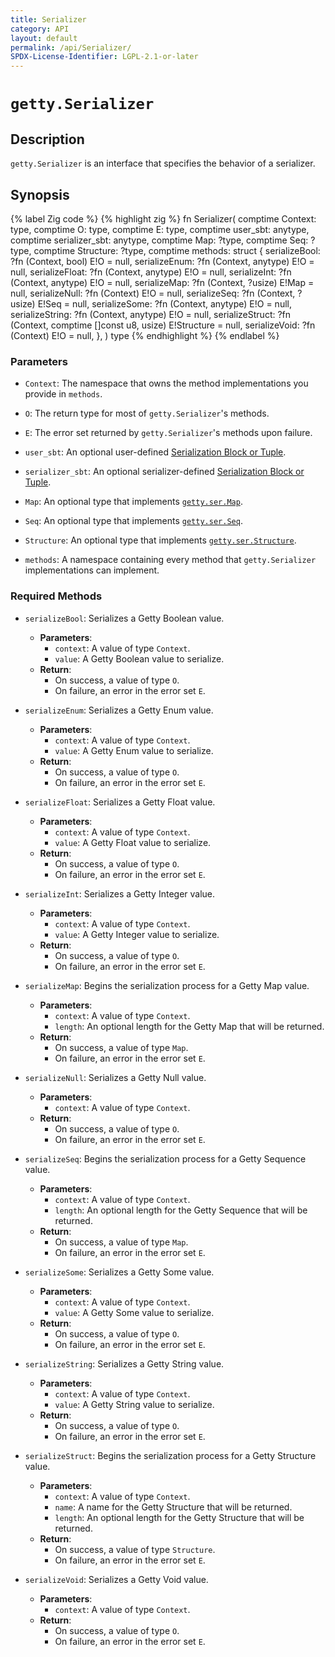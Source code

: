 ```yaml
---
title: Serializer
category: API
layout: default
permalink: /api/Serializer/
SPDX-License-Identifier: LGPL-2.1-or-later
---
```


# `getty.Serializer`

## Description

`getty.Serializer` is an interface that specifies the behavior of a serializer.

## Synopsis

{% label Zig code %}
{% highlight zig %}
fn Serializer(
    comptime Context: type,
    comptime O: type,
    comptime E: type,
    comptime user_sbt: anytype,
    comptime serializer_sbt: anytype,
    comptime Map: ?type,
    comptime Seq: ?type,
    comptime Structure: ?type,
    comptime methods: struct {
        serializeBool: ?fn (Context, bool) E!O = null,
        serializeEnum: ?fn (Context, anytype) E!O = null,
        serializeFloat: ?fn (Context, anytype) E!O = null,
        serializeInt: ?fn (Context, anytype) E!O = null,
        serializeMap: ?fn (Context, ?usize) E!Map = null,
        serializeNull: ?fn (Context) E!O = null,
        serializeSeq: ?fn (Context, ?usize) E!Seq = null,
        serializeSome: ?fn (Context, anytype) E!O = null,
        serializeString: ?fn (Context, anytype) E!O = null,
        serializeStruct: ?fn (Context, comptime []const u8, usize) E!Structure = null,
        serializeVoid: ?fn (Context) E!O = null,
    },
) type
{% endhighlight %}
{% endlabel %}

### Parameters

- `Context`: The namespace that owns the method implementations you provide in `methods`.

- `O`: The return type for most of `getty.Serializer`'s methods.

- `E`: The error set returned by `getty.Serializer`'s methods upon failure.

- `user_sbt`: An optional user-defined [Serialization Block or Tuple](/TODO).

- `serializer_sbt`: An optional serializer-defined [Serialization Block or Tuple](/TODO).

- `Map`: An optional type that implements [`getty.ser.Map`](/api/ser/Map).

- `Seq`: An optional type that implements [`getty.ser.Seq`](/api/ser/Seq).

- `Structure`: An optional type that implements [`getty.ser.Structure`](/api/ser/Structure).

- `methods`: A namespace containing every method that `getty.Serializer` implementations can implement.

### Required Methods

- `serializeBool`: Serializes a Getty Boolean value.

    - __Parameters__:
        - `context`: A value of type `Context`.
        - `value`: A Getty Boolean value to serialize.
    - __Return__:
        - On success, a value of type `O`.
        - On failure, an error in the error set `E`.

- `serializeEnum`: Serializes a Getty Enum value.

    - __Parameters__:
        - `context`: A value of type `Context`.
        - `value`: A Getty Enum value to serialize.
    - __Return__:
        - On success, a value of type `O`.
        - On failure, an error in the error set `E`.

- `serializeFloat`: Serializes a Getty Float value.

    - __Parameters__:
        - `context`: A value of type `Context`.
        - `value`: A Getty Float value to serialize.
    - __Return__:
        - On success, a value of type `O`.
        - On failure, an error in the error set `E`.

- `serializeInt`: Serializes a Getty Integer value.

    - __Parameters__:
        - `context`: A value of type `Context`.
        - `value`: A Getty Integer value to serialize.
    - __Return__:
        - On success, a value of type `O`.
        - On failure, an error in the error set `E`.

- `serializeMap`: Begins the serialization process for a Getty Map value.

    - __Parameters__:
        - `context`: A value of type `Context`.
        - `length`: An optional length for the Getty Map that will be returned.
    - __Return__:
        - On success, a value of type `Map`.
        - On failure, an error in the error set `E`.

- `serializeNull`: Serializes a Getty Null value.

    - __Parameters__:
        - `context`: A value of type `Context`.
    - __Return__:
        - On success, a value of type `O`.
        - On failure, an error in the error set `E`.

- `serializeSeq`: Begins the serialization process for a Getty Sequence value.

    - __Parameters__:
        - `context`: A value of type `Context`.
        - `length`: An optional length for the Getty Sequence that will be returned.
    - __Return__:
        - On success, a value of type `Map`.
        - On failure, an error in the error set `E`.

- `serializeSome`: Serializes a Getty Some value.

    - __Parameters__:
        - `context`: A value of type `Context`.
        - `value`: A Getty Some value to serialize.
    - __Return__:
        - On success, a value of type `O`.
        - On failure, an error in the error set `E`.

- `serializeString`: Serializes a Getty String value.

    - __Parameters__:
        - `context`: A value of type `Context`.
        - `value`: A Getty String value to serialize.
    - __Return__:
        - On success, a value of type `O`.
        - On failure, an error in the error set `E`.

- `serializeStruct`: Begins the serialization process for a Getty Structure value.

    - __Parameters__:
        - `context`: A value of type `Context`.
        - `name`: A name for the Getty Structure that will be returned.
        - `length`: An optional length for the Getty Structure that will be returned.
    - __Return__:
        - On success, a value of type `Structure`.
        - On failure, an error in the error set `E`.

- `serializeVoid`: Serializes a Getty Void value.

    - __Parameters__:
        - `context`: A value of type `Context`.
    - __Return__:
        - On success, a value of type `O`.
        - On failure, an error in the error set `E`.
